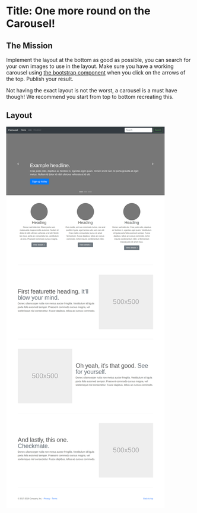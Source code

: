 # Title: One more round on the Carousel!

## The Mission
Implement the layout at the bottom as good as possible, you can search for your own images to use in the layout.
Make sure you have a working carousel using [the bootstrap component](https://getbootstrap.com/docs/4.3/components/carousel/) when you click on the arrows of the top.
Publish your result.

Not having the exact layout is not the worst, a carousel is a must have though! We recommend you start from top to bottom recreating this.

## Layout

![Layout](Images/exercise-2.png)